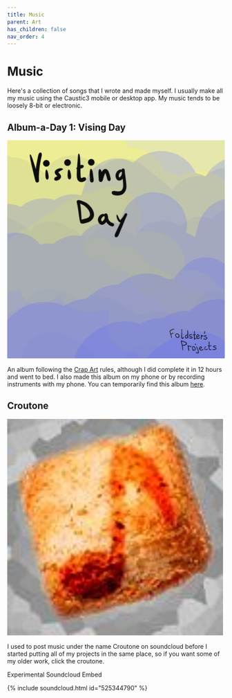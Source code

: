 ```yaml
---
title: Music
parent: Art
has_children: false
nav_order: 4
---
```


# Music

Here's a collection of songs that I wrote and made myself. I usually make all my music using the Caustic3 mobile or desktop app. My music tends to be loosely 8-bit or electronic.

## Album-a-Day 1: Vising Day

[![png](visiting-day-cover.png)](https://drive.google.com/folderview?id=1-0nmUNu3FQplntFUq3NwzZOSX-eFPSKF)

An album following the [Crap Art](http://crapart.spacebar.org/aad/) rules, although I did complete it in 12 hours and went to bed. I also made this album on my phone or by recording instruments with my phone. You can temporarily find this album [here](https://drive.google.com/folderview?id=1-0nmUNu3FQplntFUq3NwzZOSX-eFPSKF).

## Croutone

[![jpg](croutone-cover.jpg)](https://soundcloud.com/croutone)

I used to post music under the name Croutone on soundcloud before I started putting all of my projects in the same place, so if you want some of my older work, click the croutone.

Experimental Soundcloud Embed 

{% include soundcloud.html id="525344790" %}
